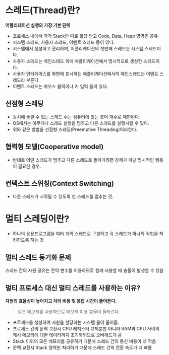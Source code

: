 # 스레드(Thread)란?

**어플리테이션 실행의 가장 기본 단위**

- 프로세스 내에서 각각 Stack만 따로 할당 받고 Code, Data, Heap 영역은 공유
- 시스템 스레드, 사용자 스레드, 이벤트 스레드 등이 있다.
- 시스템에서 생성하고 관리하며, 어플리케이션의 첫번째 스레드는 시스템 스레드이다.
- 사용자 스테드는 메인스테드 외에 애플리케이션에서 명시적으로 생성한 스레드이다.
- 사용자 인터페이스를 화면에 표시하는 애플리케이션에서의 메인스레드는 이벤트 스레드라 부른다.
- 이벤트 스레드는 마우스 클릭이나 키 입력 들이 있다.

## 선점형 스레딩
- 동시에 돌릴 수 있는 스레드 수는 컴퓨터에 있는 코어 개수로 제한된다. 
- OS에서는 아무때나 스레드 실행을 멈추고 다른 스레드를 실행시킬 수 있다.
- 위와 같은 방법을 선점형 스레딩(Preemptive Threading)이라한다.

## 협력형 모델(Cooperative model)
- 반대로 어떤 스레드가 멈추고 다른 스레드로 돌아가려면 강제가 아닌 명시적인 행동이 필요한 경우.

## 컨텍스트 스위칭(Context Switching)
- 다른 스레드가 시작될 수 있도록 한 스레드를 멈추는 것.


# 멀티 스레딩이란?

- 하나의 응용프로그램을 여러 개의 스레드로 구성하고 각 스레드가 하나의 작업을 처리하도록 하는 것



## 멀티 스레드 동기화 문제

스레드 간의 자원 공유는 전역 변수를 이용하므로 함께 사용할 때 충돌이 발생할 수 있음



## 멀티 프로세스 대신 멀티 스레드를 사용하는 이유?

**자원의 효율성이 높아지고 처리 비용 및 응답 시간이 줄어든다.**

> 같은 메모리를 사용하므로 메모리 이용 효율이 올라간다. 


* 프로세스를 생성하여 자원을 할당하는 시스템 콜이 줄어듦.
* 프로세스 간의 문맥 교환시 CPU 레지스터 교체뿐만 아니라 RAM과 CPU 사이의 캐시 메모리에 대한 데이터까지 초기화되므로 오버헤드가 큼
* Stack 이외의 모든 메모리를 공유하기 때문에 스레드 간의 통신 비용이 더 적음
* 문맥 교환시 Stack 영역만 처리하기 때문에 스레드 간의 전환 속도가 더 빠름